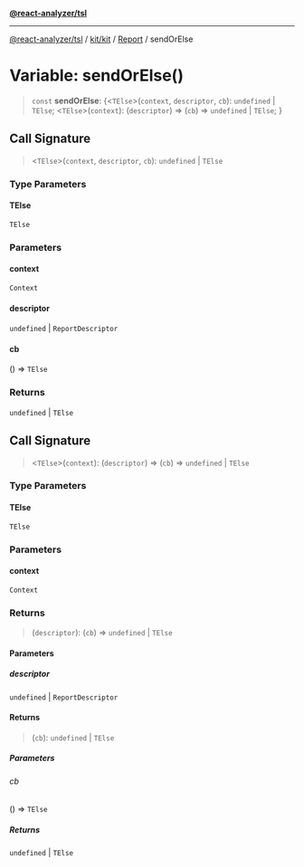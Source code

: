[**@react-analyzer/tsl**](../../../../../README.md)

***

[@react-analyzer/tsl](../../../../../README.md) / [kit/kit](../../../README.md) / [Report](../README.md) / sendOrElse

# Variable: sendOrElse()

> `const` **sendOrElse**: \{\<`TElse`\>(`context`, `descriptor`, `cb`): `undefined` \| `TElse`; \<`TElse`\>(`context`): (`descriptor`) => (`cb`) => `undefined` \| `TElse`; \}

## Call Signature

> \<`TElse`\>(`context`, `descriptor`, `cb`): `undefined` \| `TElse`

### Type Parameters

#### TElse

`TElse`

### Parameters

#### context

`Context`

#### descriptor

`undefined` | `ReportDescriptor`

#### cb

() => `TElse`

### Returns

`undefined` \| `TElse`

## Call Signature

> \<`TElse`\>(`context`): (`descriptor`) => (`cb`) => `undefined` \| `TElse`

### Type Parameters

#### TElse

`TElse`

### Parameters

#### context

`Context`

### Returns

> (`descriptor`): (`cb`) => `undefined` \| `TElse`

#### Parameters

##### descriptor

`undefined` | `ReportDescriptor`

#### Returns

> (`cb`): `undefined` \| `TElse`

##### Parameters

###### cb

() => `TElse`

##### Returns

`undefined` \| `TElse`
